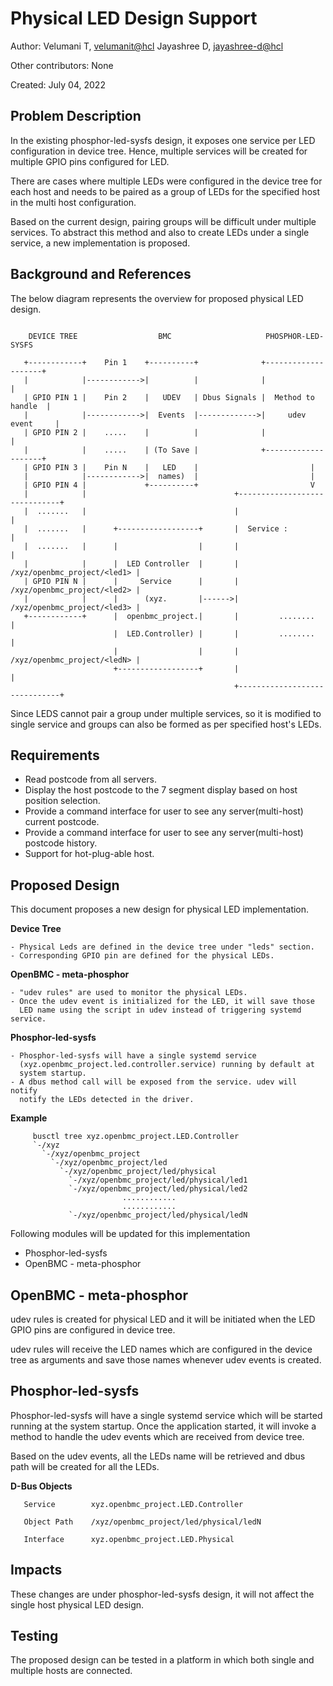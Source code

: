 # Physical LED Design Support

Author: 
  Velumani T,  [velumanit@hcl](mailto:velumanit@hcl.com)
  Jayashree D, [jayashree-d@hcl](mailto:jayashree-d@hcl.com)

Other contributors: None

Created: July 04, 2022

## Problem Description

In the existing phosphor-led-sysfs design, it exposes one service per LED
configuration in device tree. Hence, multiple services will be created for
multiple GPIO pins configured for LED.

There are cases where multiple LEDs were configured in the device tree for each
host and needs to be paired as a group of LEDs for the specified host in the
multi host configuration.

Based on the current design, pairing groups will be difficult under multiple
services. To abstract this method and also to create LEDs under a single
service, a new implementation is proposed.

## Background and References

The below diagram represents the overview for proposed physical LED design.

```

    DEVICE TREE                  BMC                     PHOSPHOR-LED-SYSFS

   +------------+    Pin 1    +----------+              +--------------------+
   |            |------------>|          |              |                    |
   | GPIO PIN 1 |    Pin 2    |   UDEV   | Dbus Signals |  Method to handle  |
   |            |------------>|  Events  |------------->|     udev event     |
   | GPIO PIN 2 |    .....    |          |              |                    |
   |            |    .....    | (To Save |              +--------------------+
   | GPIO PIN 3 |    Pin N    |   LED    |                         |
   |            |------------>|  names)  |                         |
   | GPIO PIN 4 |             +----------+                         V
   |            |                                 +------------------------------+
   |  .......   |                                 |                              |
   |  .......   |      +------------------+       |  Service :                   |
   |  .......   |      |                  |       |                              |
   |            |      |  LED Controller  |       |  /xyz/openbmc_project/<led1> |
   | GPIO PIN N |      |     Service      |       |  /xyz/openbmc_project/<led2> |
   |            |      |      (xyz.       |------>|  /xyz/openbmc_project/<led3> |
   +------------+      |  openbmc_project.|       |         ........             |
                       |  LED.Controller) |       |         ........             |
                       |                  |       |  /xyz/openbmc_project/<ledN> |
                       +------------------+       |                              |
                                                  +------------------------------+

```

Since LEDS cannot pair a group under multiple services, so it is modified to
single service and groups can also be formed as per specified host's LEDs.

## Requirements

 - Read postcode from all servers.
 - Display the host postcode to the 7 segment display based on host position
   selection.
 - Provide a command interface for user to see any server(multi-host) current
   postcode.
 - Provide a command interface for user to see any server(multi-host) postcode
   history.
 - Support for hot-plug-able host.

## Proposed Design

This document proposes a new design for physical LED implementation.

   **Device Tree**

    - Physical Leds are defined in the device tree under "leds" section.
    - Corresponding GPIO pin are defined for the physical LEDs.

   **OpenBMC - meta-phosphor**

    - "udev rules" are used to monitor the physical LEDs.
    - Once the udev event is initialized for the LED, it will save those
      LED name using the script in udev instead of triggering systemd service.

   **Phosphor-led-sysfs**

    - Phosphor-led-sysfs will have a single systemd service
      (xyz.openbmc_project.led.controller.service) running by default at
      system startup.
    - A dbus method call will be exposed from the service. udev will notify
      notify the LEDs detected in the driver.

   **Example**

```
     busctl tree xyz.openbmc_project.LED.Controller
     `-/xyz
       `-/xyz/openbmc_project
         `-/xyz/openbmc_project/led
           `-/xyz/openbmc_project/led/physical
             `-/xyz/openbmc_project/led/physical/led1
             `-/xyz/openbmc_project/led/physical/led2
                         ............
                         ............
             `-/xyz/openbmc_project/led/physical/ledN
```

Following modules will be updated for this implementation

 - Phosphor-led-sysfs
 - OpenBMC - meta-phosphor

## OpenBMC - meta-phosphor

udev rules is created for physical LED and it will be initiated when the
LED GPIO pins are configured in device tree.

udev rules will receive the LED names which are configured in the device tree
as arguments and save those names whenever udev events is created.

## Phosphor-led-sysfs

Phosphor-led-sysfs will have a single systemd service which will be started
running at the system startup. Once the application started, it will invoke a
method to handle the udev events which are received from device tree.

Based on the udev events, all the LEDs name will be retrieved and dbus path
will be created for all the LEDs.

**D-Bus Objects**

```
   Service        xyz.openbmc_project.LED.Controller

   Object Path    /xyz/openbmc_project/led/physical/ledN

   Interface      xyz.openbmc_project.LED.Physical
```

## Impacts

These changes are under phosphor-led-sysfs design, it will not affect the
single host physical LED design.

## Testing
The proposed design can be tested in a platform in which both single and
multiple hosts are connected.
